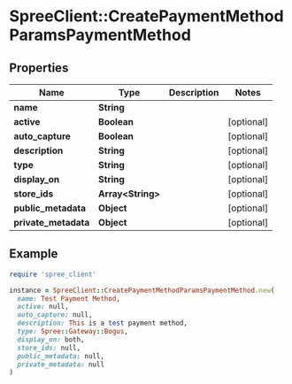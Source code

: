 # SpreeClient::CreatePaymentMethodParamsPaymentMethod

## Properties

| Name | Type | Description | Notes |
| ---- | ---- | ----------- | ----- |
| **name** | **String** |  |  |
| **active** | **Boolean** |  | [optional] |
| **auto_capture** | **Boolean** |  | [optional] |
| **description** | **String** |  | [optional] |
| **type** | **String** |  | [optional] |
| **display_on** | **String** |  | [optional] |
| **store_ids** | **Array&lt;String&gt;** |  | [optional] |
| **public_metadata** | **Object** |  | [optional] |
| **private_metadata** | **Object** |  | [optional] |

## Example

```ruby
require 'spree_client'

instance = SpreeClient::CreatePaymentMethodParamsPaymentMethod.new(
  name: Test Payment Method,
  active: null,
  auto_capture: null,
  description: This is a test payment method,
  type: Spree::Gateway::Bogus,
  display_on: both,
  store_ids: null,
  public_metadata: null,
  private_metadata: null
)
```

